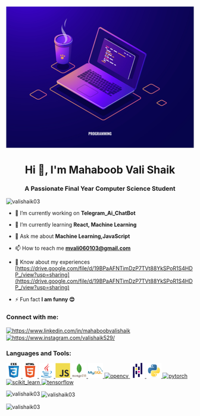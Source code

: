 ![logo](assets/971.jpg)
<h1 align="center">Hi 👋, I'm Mahaboob Vali Shaik</h1>
<h3 align="center">A Passionate Final Year Computer Science Student</h3>

<p align="left"> <img src="https://komarev.com/ghpvc/?username=valishaik03&label=Profile%20views&color=0e75b6&style=flat" alt="valishaik03" /> </p>

- 🔭 I’m currently working on **Telegram_Ai_ChatBot**

- 🌱 I’m currently learning **React, Machine Learning**

- 💬 Ask me about **Machine Learning,JavaScript**

- 📫 How to reach me **mvali060103@gmail.com**

- 📄 Know about my experiences [https://drive.google.com/file/d/19BPaAFNTimDzP7TVt88YkSPoR1S4HDP_/view?usp=sharing](https://drive.google.com/file/d/19BPaAFNTimDzP7TVt88YkSPoR1S4HDP_/view?usp=sharing)

- ⚡ Fun fact **I am funny 😊**

<h3 align="left">Connect with me:</h3>
<p align="left">
<a href="https://linkedin.com/in/https://www.linkedin.com/in/mahaboobvalishaik" target="blank"><img align="center" src="https://raw.githubusercontent.com/rahuldkjain/github-profile-readme-generator/master/src/images/icons/Social/linked-in-alt.svg" alt="https://www.linkedin.com/in/mahaboobvalishaik" height="30" width="40" /></a>
<a href="https://instagram.com/https://www.instagram.com/valishaik529/" target="blank"><img align="center" src="https://raw.githubusercontent.com/rahuldkjain/github-profile-readme-generator/master/src/images/icons/Social/instagram.svg" alt="https://www.instagram.com/valishaik529/" height="30" width="40" /></a>
</p>

<h3 align="left">Languages and Tools:</h3>
<p align="left"> <a href="https://www.w3schools.com/css/" target="_blank" rel="noreferrer"> <img src="https://raw.githubusercontent.com/devicons/devicon/master/icons/css3/css3-original-wordmark.svg" alt="css3" width="40" height="40"/> </a> <a href="https://www.w3.org/html/" target="_blank" rel="noreferrer"> <img src="https://raw.githubusercontent.com/devicons/devicon/master/icons/html5/html5-original-wordmark.svg" alt="html5" width="40" height="40"/> </a> <a href="https://www.java.com" target="_blank" rel="noreferrer"> <img src="https://raw.githubusercontent.com/devicons/devicon/master/icons/java/java-original.svg" alt="java" width="40" height="40"/> </a> <a href="https://developer.mozilla.org/en-US/docs/Web/JavaScript" target="_blank" rel="noreferrer"> <img src="https://raw.githubusercontent.com/devicons/devicon/master/icons/javascript/javascript-original.svg" alt="javascript" width="40" height="40"/> </a> <a href="https://www.mongodb.com/" target="_blank" rel="noreferrer"> <img src="https://raw.githubusercontent.com/devicons/devicon/master/icons/mongodb/mongodb-original-wordmark.svg" alt="mongodb" width="40" height="40"/> </a> <a href="https://www.mysql.com/" target="_blank" rel="noreferrer"> <img src="https://raw.githubusercontent.com/devicons/devicon/master/icons/mysql/mysql-original-wordmark.svg" alt="mysql" width="40" height="40"/> </a> <a href="https://opencv.org/" target="_blank" rel="noreferrer"> <img src="https://www.vectorlogo.zone/logos/opencv/opencv-icon.svg" alt="opencv" width="40" height="40"/> </a> <a href="https://pandas.pydata.org/" target="_blank" rel="noreferrer"> <img src="https://raw.githubusercontent.com/devicons/devicon/2ae2a900d2f041da66e950e4d48052658d850630/icons/pandas/pandas-original.svg" alt="pandas" width="40" height="40"/> </a> <a href="https://www.python.org" target="_blank" rel="noreferrer"> <img src="https://raw.githubusercontent.com/devicons/devicon/master/icons/python/python-original.svg" alt="python" width="40" height="40"/> </a> <a href="https://pytorch.org/" target="_blank" rel="noreferrer"> <img src="https://www.vectorlogo.zone/logos/pytorch/pytorch-icon.svg" alt="pytorch" width="40" height="40"/> </a> <a href="https://scikit-learn.org/" target="_blank" rel="noreferrer"> <img src="https://upload.wikimedia.org/wikipedia/commons/0/05/Scikit_learn_logo_small.svg" alt="scikit_learn" width="40" height="40"/> </a> <a href="https://www.tensorflow.org" target="_blank" rel="noreferrer"> <img src="https://www.vectorlogo.zone/logos/tensorflow/tensorflow-icon.svg" alt="tensorflow" width="40" height="40"/> </a> </p>

<p><img align="left" src="https://github-readme-stats.vercel.app/api/top-langs?username=valishaik03&show_icons=true&locale=en&layout=compact" alt="valishaik03" /></p>

<p>&nbsp;<img align="center" src="https://github-readme-stats.vercel.app/api?username=valishaik03&show_icons=true&locale=en" alt="valishaik03" /></p>

<p><img align="center" src="https://github-readme-streak-stats.herokuapp.com/?user=ValiShaik03&" alt="valishaik03" /></p>

<br>
